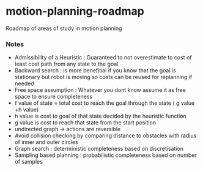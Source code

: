 # motion-planning-roadmap
Roadmap of areas of study in motion planning

### Notes
* Admissibility of a Heuristic : Guaranteed to not overestimate to cost of least cost path from any state to the goal
* Backward search : is more benefitial if you know that the goal is stationary but robot is moving so costs can be reused for replanning if needed
* Free space assumption : Whatever you dont know assume it as free space to ensure completeness
* f value of state = total cost to reach the goal through the state ( g value +h value)
* h value is cost to goal of that state decided by the heuristic function 
* g value is cost to reach that state from the start position
* undirected graph -> actions are reversible
* Avoid collision checking by comparing distance to obstacles with radius of inner and outer circles
* Graph search : deterministic completeness based on discretisation
* Sampling based planning : probabilistic completeness based on number of samples 

